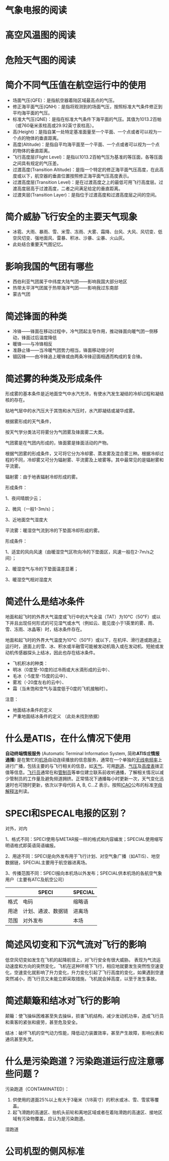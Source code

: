 # 气象电报的阅读


# 高空风温图的阅读

# 危险天气图的阅读

# 简介不同气压值在航空运行中的使用

* 场面气压(QFE)：是指航空器着陆区域最高点的气压。
* 修正海平面气压(QNH)：是指将观测到的场面气压，按照标准大气条件修正到平均海平面的气压。
* 标准大气压(QNE)：是指在标准大气条件下海平面的气压。其值为1013.2百帕（或760毫米汞柱高或29.92英寸汞柱高）。
* 高(Height)：是指自某一处特定基准面量至一个平面、一个点或者可以视为一个点的物体的垂直距离。
* 高度(Altitude)：是指自平均海平面至一个平面、一个点或者可以视为一个点的物体的垂直距离。
* 飞行高度层(Flight Level)：是指以1013.2百帕气压为基准的等压面，各等压面之间具有规定的气压差。
* 过渡高度(Transition Altitude)：是指一个特定的修正海平面气压高度，在此高度或以下，航空器的垂直位置按照修正海平面气压高度表示。
* 过渡高度层(Transition Level)：是在过渡高度之上的最低可用飞行高度层。过渡高度层高于过渡高度，二者之间满足给定的垂直距离。
* 过渡夹层(Transition Layer)：是指位于过渡高度和过渡高度层之间的空间。



# 简介威胁飞行安全的主要天气现象

* 冰雹、大雨、暴雨、雪、米雪、冻雨、大雾、霜降、台风、大风、风切变、低空风切变、强地面风、雷暴、积冰、沙暴、尘暴、火山灰。 
* 此处结合重要天气图记忆。

# 影响我国的气团有哪些

* 西伯利亚气团属于中纬度大陆气团――影响我国大部分地区
* 热带太平洋气团属于热带海洋气团――影响我过东南部
* 蒙古气团

# 简述锋面的种类
* 冷锋――锋面在移动过程中，冷气团起主导作用，推动锋面向暖气团一侧移动，锋面过后温度降低
* 暖锋――与冷锋相反  
* 准静止锋――当冷暖气团势力相当，锋面移动很少时  
* 锢囚锋――由冷锋追上暖锋或由两条冷锋迎面相遇而构成的复合锋。

# 简述雾的种类及形成条件

形成雾的基本条件是近地面空气中水汽充沛，有使水汽发生凝结的冷却过程和凝结核的存在。

贴地气层中的水汽压大于其饱和水汽压时，水汽即凝结或凝华成雾。

根据雾形成的天气条件，

按天气学分类法可将雾分为气团雾及锋面雾二大类。

气团雾是在气团内形成的，锋面雾是锋面活动的产物。

根据气团雾的形成条件，又可将它分为冷却雾、蒸发雾及混合雾三种。根据冷却过程的不同，冷却雾又可分为辐射雾、平流雾及上坡雾等。其中最常见的是辐射雾和平流雾。

辐射雾：由于地表辐射冷却形成的雾。

形成条件：

1、夜间晴朗少云；

2、微风（一般1-3m/s）；

3、近地面空气湿度大

平流雾：暖湿空气流到冷的下垫面冷却形成的雾。

形成条件：

1、适宜的风向风速（由暖湿空气区吹向冷的下垫面区，风速一般在2-7m/s之间）；

2、暖湿空气与冷的下垫面温差显著；

3、暖湿空气相对湿度大

# 简述什么是结冰条件

地面和起飞时的外界大气温度或飞行中的大气全温（TAT）为10℃（50℉）或以下并且出现任何形式的可见湿气或水气（例如云、能见度小于1英里的雾、雨、雪、冻雨、冰晶等）时，结冰条件存在。

地面和起飞时的外界大气温度为10℃（50℉）或以下，在机坪、滑行道或跑道上运行时，道面上的雪、冰、积水或半融雪可能被发动机吸入或在发动机、短舱或发动机传感器探头上结冰，因此也存在结冰条件。

* 飞机积冰的种类：
 * 明冰（0度至-10度的过冷雨或大水滴形成的云中）、
 * 毛冰（-5度至-15度的云中）、
 * 雾凇（-20度左右的云中）、
 * 霜（当未饱和空气与温度低于0度的飞机接触时）。

注意：
* 地面结冰条件的定义 
* 严重地面结冰条件的定义 
（此处未找到依据）


# 什么是ATIS，在什么情况下使用

**自动终端情报服务** (Automatic Terminal Information System, 简称**ATIS**或**情报通播**) 
是在繁忙的[机场](http://baike.baidu.com/item/%E6%9C%BA%E5%9C%BA)自动连续播放的信息服务，通常在一个单独的[无线电](http://baike.baidu.com/item/%E6%97%A0%E7%BA%BF%E7%94%B5)[频率](http://baike.baidu.com/item/%E9%A2%91%E7%8E%87)上进行广播，包括主要的与飞行相关的信息，如[天气](http://baike.baidu.com/item/%E5%A4%A9%E6%B0%94)、可用[跑道](http://baike.baidu.com/item/%E8%B7%91%E9%81%93)、[气压](http://baike.baidu.com/item/%E6%B0%94%E5%8E%8B)及[高度表](http://baike.baidu.com/item/%E9%AB%98%E5%BA%A6%E8%A1%A8)拨正值等信息。[飞行员](http://baike.baidu.com/item/%E9%A3%9E%E8%A1%8C%E5%91%98)通常在和[管制员](http://baike.baidu.com/item/%E7%AE%A1%E5%88%B6%E5%91%98)等单位建立联系前收听通播，了解相关情况以减少管制员的工作量及避免频道拥挤。正常情况下通播每小时更新一次，天气变化迅速时也可随时更新，依次以字母代码 A, B, C...Z 表示，按照[ICAO](http://baike.baidu.com/item/ICAO)公布的标准[字母解释法](http://baike.baidu.com/item/%E5%AD%97%E6%AF%8D%E8%A7%A3%E9%87%8A%E6%B3%95)判读。

# SPECI和SPECAL电报的区别？

对外，对内

1、格式不同：SPECI使用与METAR报一样的格式和内容编发；SPECIAL使用缩写明语格式即英语简语编报。

2、用途不同：SPECI是向外发布用于飞行计划、对空气象广播（如ATIS）、地空数据链，SPECIAL主要用于航空器进离场。

3、传播范围不同：SPECI报向本机场以外发布；SPECIAL供本机场的各航空气象用户（主要有ATC及航空公司）

|      | SPECI     | SPECIAL |
| ---- | --------- | ------- |
| 格式   | 电码        | 缩略语     |
| 用途   | 计划、通波、数据链 | 进离场     |
| 范围   | 对外发布      | 本场      |

# 简述风切变和下沉气流对飞行的影响

低空风切变如发生在飞机的起降航径上，对飞行安全有很大威胁。
表现为气流运动速度和方向的突然变化，飞机在这种环境下飞行，相应地就要发生突然性空速变化，空速变化就影响了升力变化，升力变化引起了飞行高度的变化，如果遇到空速突然减小，而飞行员又未能立即采取措施，飞机就会掉高度，以至于发生事故。


# 简述颠簸和结冰对飞行的影响

颠簸：使飞操纵困难甚至失去操纵，损害飞机结构，减少发动机功率，造成飞行员和乘客的紧张和疲劳，甚至危及安全。

结冰：破坏飞机的空气动力性能，降低动力装置效率，甚至产生故障，影响仪表和通讯甚至失灵。

# 什么是污染跑道？污染跑道运行应注意哪些问题？

污染跑道（CONTAMINATED）：

1. 供使用的道面25%以上有大于3毫米（1/8英寸）的积水或冰、雪、雪浆等覆盖。
2. 起飞滑跑的高速区、抬机头前轮和离地区域或者在着陆滑跑的高速区、接地区域有污染物覆盖，应认为是污染跑道。

湿跑道

# 公司机型的侧风标准